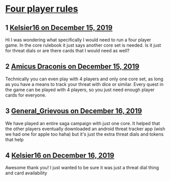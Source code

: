 # [Four player rules](https://community.fantasyflightgames.com/topic/303397-four-player-rules/)

## 1 [Kelsier16 on December 15, 2019](https://community.fantasyflightgames.com/topic/303397-four-player-rules/?do=findComment&comment=3849578)

Hi I was wondering what specifically I would need to run a four player game. In the core rulebook it just says another core set is needed. Is it just for threat dials or are there cards that I would need as well?

## 2 [Amicus Draconis on December 15, 2019](https://community.fantasyflightgames.com/topic/303397-four-player-rules/?do=findComment&comment=3849597)

Technically you can even play with 4 players and only one core set, as long as you have a means to track your threat with dice or similar. Every quest in the game can be played with 4 players, so you just need enough player cards for everyone.

## 3 [General_Grievous on December 16, 2019](https://community.fantasyflightgames.com/topic/303397-four-player-rules/?do=findComment&comment=3849746)

We have played an entire saga campaign with just one core. It helped that the other players eventually downloaded an android threat tracker app (wish we had one for apple too haha) but it's just the extra threat dials and tokens that help 

## 4 [Kelsier16 on December 16, 2019](https://community.fantasyflightgames.com/topic/303397-four-player-rules/?do=findComment&comment=3849784)

Awesome thank you! I just wanted to be sure it was just a threat dial thing and card availability 

 


